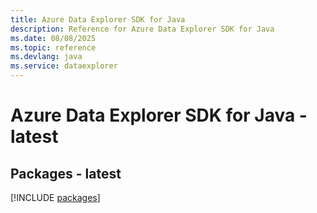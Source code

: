 ```yaml
---
title: Azure Data Explorer SDK for Java
description: Reference for Azure Data Explorer SDK for Java
ms.date: 08/08/2025
ms.topic: reference
ms.devlang: java
ms.service: dataexplorer
---
```

# Azure Data Explorer SDK for Java - latest
## Packages - latest
[!INCLUDE [packages](data-explorer-index.md)]